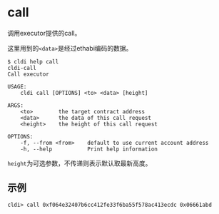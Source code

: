 # call

调用executor提供的call。

这里用到的`<data>`是经过ethabi编码的数据。

```plaintext
$ cldi help call
cldi-call
Call executor

USAGE:
    cldi call [OPTIONS] <to> <data> [height]

ARGS:
    <to>        the target contract address
    <data>      the data of this call request
    <height>    the height of this call request

OPTIONS:
    -f, --from <from>    default to use current account address
    -h, --help           Print help information
```

`height`为可选参数，不传递则表示默认取最新高度。

## 示例

```plaintext
cldi> call 0xf064e32407b6cc412fe33f6ba55f578ac413ecdc 0x06661abd
```
